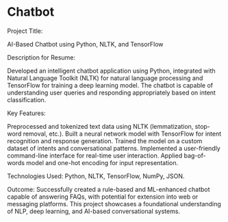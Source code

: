 # Chatbot

Project Title:

AI-Based Chatbot using Python, NLTK, and TensorFlow




Description for Resume:

Developed an intelligent chatbot application using Python, integrated with Natural Language Toolkit (NLTK) for natural language processing and TensorFlow for training a deep learning model.
The chatbot is capable of understanding user queries and responding appropriately based on intent classification.






Key Features:




Preprocessed and tokenized text data using NLTK (lemmatization, stop-word removal, etc.).
Built a neural network model with TensorFlow for intent recognition and response generation.
Trained the model on a custom dataset of intents and conversational patterns.
Implemented a user-friendly command-line interface for real-time user interaction.
Applied bag-of-words model and one-hot encoding for input representation.




Technologies Used:
Python, NLTK, TensorFlow, NumPy, JSON.



Outcome:
Successfully created a rule-based and ML-enhanced chatbot capable of answering FAQs, with potential for extension into web or messaging platforms.
This project showcases a foundational understanding of NLP, deep learning, and AI-based conversational systems.




